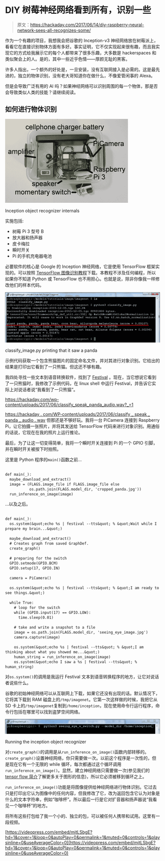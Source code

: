 # DIY 树莓神经网络看到所有，识别一些

> 原文：<https://hackaday.com/2017/06/14/diy-raspberry-neural-network-sees-all-recognizes-some/>

作为一个有趣的项目，我想我会把谷歌的 Inception-v3 神经网络放在树莓派上，看看它在直接识别物体方面有多好。事实证明，它不仅实现起来很有趣，而且我实现它的方式给我展示它的每个人都带来了很多乐趣，大多数是 hackerspaces 和类似聚会上的人。是的，其中一些近乎色情——厚颜无耻的黑客。

许多人指出，一个额外的好处是，一旦安装，没有互联网接入是必需的。这是最先进的，独立的物体识别，没有老大哥知道你在做什么，不像爱管闲事的 Alexa。

但是会导致广泛有用的 AI 吗？如果神经网络可以识别周围的每一个物体，那是否会导致类似人类的技能？请继续阅读。

## 如何进行物体识别

![Inception object recognizer internals](img/d5296cb9f998f6bbf78700aa86f3320c.png)

Inception object recognizer internals

实施包括:

*   树莓 Pi 3 型号 B
*   放大器和扬声器
*   皮卡梅拉
*   瞬时开关
*   Pi 的手机充电器电池

必要软件的核心是 Google 的 Inception 神经网络，它是使用 TensorFlow 框架实现的。可以按照 [TensorFlow 图像识别教程](https://www.tensorflow.org/tutorials/image_recognition)下载。本教程不涉及任何编程，所以如果你不知道 Python 或 TensorFlow 也不用担心。也就是说，除非你像我一样修改他们的样本代码。

![classify_image.py printing that it saw a panda](img/2e0d5f3c8344f90a14b4efa9d4713e4e.png)

classify_image.py printing that it saw a panda

示例代码获取一个包含熊猫图片的固定命名文件，并对其进行对象识别。它给出的结果是打印出它看到了一只熊猫。但这还不够有趣。

我四处寻找一些文本到语音转换软件，找到了 [Festival](http://elinux.org/RPi_Text_to_Speech_(Speech_Synthesis)) 。现在，当它想说它看到了一只熊猫时，我修改了示例代码，在 linux shell 中运行 Festival，并告诉它实际上对说话者说“我看到了一只熊猫”。

<https://hackaday.com/wp-content/uploads/2017/06/classify_speak_panda_audio.wav?_=1>

[https://hackaday . com/WP-content/uploads/2017/06/classify _ speak _ panda _ audio . wav](https://hackaday.com/wp-content/uploads/2017/06/classify_speak_panda_audio.wav)
但那还是不够好玩。我将一台 PiCamera 连接到 Raspberry Pi，让它拍摄一张照片，并将其发送给 TensorFlow 代码来进行对象识别。用通俗的话说，它现在在我的照片上运行推论。

最后，为了让这一切变得简单，我将一个瞬时开关连接到 Pi 的一个 GPIO 引脚，并在瞬时开关被按下时拍照。

这里是 Python 程序的`main()`函数之前…

```

def main(_):
  maybe_download_and_extract()
  image = (FLAGS.image_file if FLAGS.image_file else
           os.path.join(FLAGS.model_dir, 'cropped_panda.jpg'))
  run_inference_on_image(image)

```

…以及之后。

```

def main(_):
  os.system(&quot;echo %s | festival --tts&quot; % &quot;Wait while I prepare my brain...&quot;)

  maybe_download_and_extract()
  # Creates graph from saved GraphDef.
  create_graph()

  # preparing for the switch
  GPIO.setmode(GPIO.BCM)
  GPIO.setup(17, GPIO.IN)

  camera = PiCamera()

  os.system(&quot;echo %s | festival --tts&quot; % &quot;I am ready to see things.&quot;)

  while True:
    # loop for the switch
    while (GPIO.input(17) == GPIO.LOW):
      time.sleep(0.01)

    # take and write a snapshot to a file
    image = os.path.join(FLAGS.model_dir, 'seeing_eye_image.jpg')
    camera.capture(image)

    os.system(&quot;echo %s | festival --tts&quot; % &quot;I am thinking about what you showed me...&quot;)
    human_string = run_inference_on_image(image)
    os.system(&quot;echo I saw a %s | festival --tts&quot; % human_string)

```

对`os.system()`的调用是我运行 Festival 文本到语音转换程序的地方，让它对说话者说些什么。

谷歌的初始神经网络可以从互联网上下载，如果它还没有出现的话。默认情况下，它将其下载到 RAM 磁盘上的`/tmp/imagenet`。它第一次这样做的时候，我把它从 SD 卡上的`/tmp/imagenet`复制到`/home/inception`，现在使用命令行运行程序，命令行包括在哪里可以找到盗梦空间网络。

![Running the inception object recognizer](img/d7720b5090534a36e177b4e5cf164c81.png)

Running the inception object recognizer

对`create_graph()`的调用是从`run_inference_on_image()`函数内部转移的。`create_graph()`设置神经网络，你只需要做一次。以前这个程序是一次性的，但是现在它有一个无限的 while 循环，每次都通过这个循环调用`run_inference_on_image()`。显然，建立神经网络只需要做一次(参见我们的[tensor flow 简介](http://hackaday.com/2017/04/11/introduction-to-tensorflow)了解更多关于图形的信息)，所以它必须被移到循环之上。

`run_inference_on_image()`功能是将图像提供给神经网络进行物体识别。它过去只是打印出它认为图像中的任何内容，但我修改了它，改为返回包含它认为对象是什么的文本字符串，例如“咖啡杯”。所以最后一行是它对扩音器和扬声器说“我看见一个咖啡杯”的地方。

将所有这些打包给了我一个小的、独立的包，可以被任何人携带和试用。这里有一段视频。

[https://videopress.com/embed/mjtLSbgE?hd=1&cover=1&loop=0&autoPlay=0&permalink=1&muted=0&controls=1&playsinline=0&useAverageColor=0](https://videopress.com/embed/mjtLSbgE?hd=1&cover=1&loop=0&autoPlay=0&permalink=1&muted=0&controls=1&playsinline=0&useAverageColor=0)